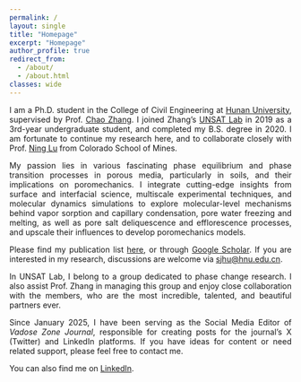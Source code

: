 ```yaml
---
permalink: /
layout: single
title: "Homepage"
excerpt: "Homepage"
author_profile: true
redirect_from: 
  - /about/
  - /about.html
classes: wide
---
```



<div style="text-align: justify;">

<p>
I am a Ph.D. student in the College of Civil Engineering at <a href="http://www-en.hnu.edu.cn/" target="_blank">Hunan University</a>, supervised by Prof. <a href="https://www.researchgate.net/profile/Chao-Zhang-43" target="_blank">Chao Zhang</a>. I joined Zhang’s <a href="https://chaozhanghnu.github.io/" target="_blank">UNSAT Lab</a> in 2019 as a 3rd-year undergraduate student, and completed my B.S. degree in 2020. I am fortunate to continue my research here, and to collaborate closely with Prof. <a href="https://cee.mines.edu/project/lu-ning/" target="_blank">Ning Lu</a> from Colorado School of Mines.
</p>

<p>
My passion lies in various fascinating phase equilibrium and phase transition processes in porous media, particularly in soils, and their implications on poromechanics. I integrate cutting-edge insights from surface and interfacial science, multiscale experimental techniques, and molecular dynamics simulations to explore molecular-level mechanisms behind vapor sorption and capillary condensation, pore water freezing and melting, as well as pore salt deliquescence and efflorescence processes, and upscale their influences to develop poromechanics models.
</p>

<p>
Please find my publication list <a href="/publications/">here</a>, or through <a href="https://scholar.google.com/citations?user=oIkHLJAAAAAJ&hl=en" target="_blank">Google Scholar</a>. If you are interested in my research, discussions are welcome via <a href="mailto:sjhu@hnu.edu.cn">sjhu@hnu.edu.cn</a>.
</p>

<p>
In UNSAT Lab, I belong to a group dedicated to phase change research. I also assist Prof. Zhang in managing this group and enjoy close collaboration with the members, who are the most incredible, talented, and beautiful partners ever.
</p>

<p>
Since January 2025, I have been serving as the Social Media Editor of <em>Vadose Zone Journal</em>, responsible for creating posts for the journal’s X (Twitter) and LinkedIn platforms. If you have ideas for content or need related support, please feel free to contact me.
</p>

<p>
You can also find me on <a href="https://www.linkedin.com/in/shaojie-hu-74bbb8341" target="_blank">LinkedIn</a>.
</p>

</div>
